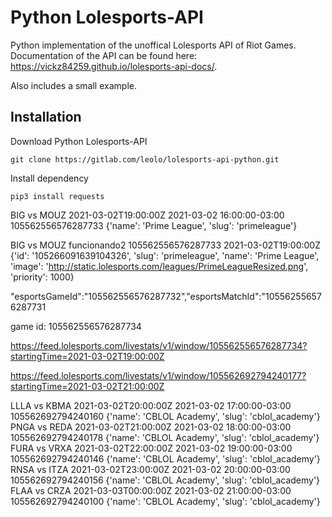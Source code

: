 # Python Lolesports-API

Python implementation of the unoffical Lolesports API of Riot Games. Documentation of the API can be found here: https://vickz84259.github.io/lolesports-api-docs/.

Also includes a small example.

## Installation

Download Python Lolesports-API

`git clone https://gitlab.com/leolo/lolesports-api-python.git`

Install dependency

`pip3 install requests`


BIG vs MOUZ
2021-03-02T19:00:00Z
2021-03-02 16:00:00-03:00
105562556576287733
{'name': 'Prime League', 'slug': 'primeleague'}

BIG vs MOUZ
funcionando2
105562556576287733
2021-03-02T19:00:00Z
{'id': '105266091639104326', 'slug': 'primeleague', 'name': 'Prime League', 'image': 'http://static.lolesports.com/leagues/PrimeLeagueResized.png', 'priority': 1000}

"esportsGameId":"105562556576287732","esportsMatchId":"105562556576287731

game id: 105562556576287734

https://feed.lolesports.com/livestats/v1/window/105562556576287734?startingTime=2021-03-02T19:00:00Z

https://feed.lolesports.com/livestats/v1/window/105562692794240177?startingTime=2021-03-02T21:00:00Z

LLLA vs KBMA
2021-03-02T20:00:00Z
2021-03-02 17:00:00-03:00
105562692794240160
{'name': 'CBLOL Academy', 'slug': 'cblol_academy'}
PNGA vs REDA
2021-03-02T21:00:00Z
2021-03-02 18:00:00-03:00
105562692794240178
{'name': 'CBLOL Academy', 'slug': 'cblol_academy'}
FURA vs VRXA
2021-03-02T22:00:00Z
2021-03-02 19:00:00-03:00
105562692794240146
{'name': 'CBLOL Academy', 'slug': 'cblol_academy'}
RNSA vs ITZA
2021-03-02T23:00:00Z
2021-03-02 20:00:00-03:00
105562692794240156
{'name': 'CBLOL Academy', 'slug': 'cblol_academy'}
FLAA vs CRZA
2021-03-03T00:00:00Z
2021-03-02 21:00:00-03:00
105562692794240100
{'name': 'CBLOL Academy', 'slug': 'cblol_academy'}